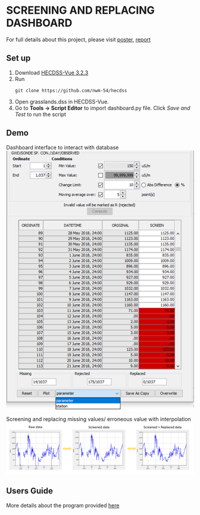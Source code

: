 # SCREENING AND REPLACING DASHBOARD
For full details about this project, please visit [poster](https://drive.google.com/file/d/1fNlnPiMtFKbRdTZsSSQtDKzEYZNC2gSz/view?usp=sharing),  [report](https://drive.google.com/file/d/1LUnjT9A7Qoyk-koqCE2KcxVEv7fO6A0w/view?usp=sharing)

## Set up  
  1. Download [HECDSS-Vue 3.2.3](https://www.hec.usace.army.mil/software/hec-dssvue/downloads.aspx)
  2. Run  
      ```
      git clone https://github.com/nwm-54/hecdss
      ```
  3. Open grasslands.dss in HECDSS-Vue.
  4. Go to **Tools -> Script Editor** to import dashboard.py file. Click *Save and Test* to run the script
 ## Demo
  Dashboard interface to interact with database <br />
  ![](/demo_imgs/dashboard.png "Dashboard interface to interact with database")
  
  
  Screening and replacing missing values/ erroneous value with interpolation 
  ![Alt](/demo_imgs/results.png "Screening and replacing missing values/ erroneous value with interpolation")
  ## Users Guide
  More details about the program provided [here](https://drive.google.com/file/d/1br-OarxMH9SZmHyPylpeuDwZzXV_zHi8/view?usp=sharing)
  
  
  

